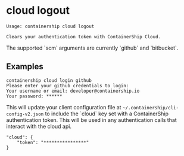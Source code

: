 # cloud logout

    Usage: containership cloud logout

    Clears your authentication token with ContainerShip Cloud.

The supported \`scm\` arguments are currently \`github\` and \`bitbucket\`.

## Examples

```
containership cloud login github
Please enter your github credentials to login:
Your username or email: developer@containership.io
Your password: ******
```

This will update your client configuration file at `~/.containership/cli-config-v2.json` to include the \`cloud\` key set with a ContainerShip authentication token. This will be used in any authentication calls that interact with the cloud api.

```
"cloud": {
    "token": "****************"
}
```

## 



